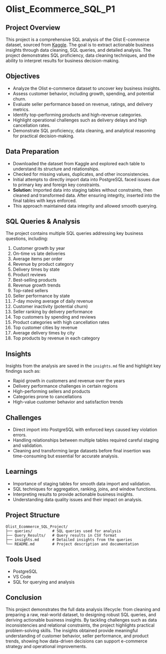# Olist_Ecommerce_SQL_P1

## Project Overview
This project is a comprehensive SQL analysis of the Olist E-commerce dataset, sourced from [Kaggle](https://www.kaggle.com/datasets/olistbr/brazilian-ecommerce). The goal is to extract actionable business insights through data cleaning, SQL queries, and detailed analysis. The project demonstrates SQL proficiency, data cleaning techniques, and the ability to interpret results for business decision-making.

## Objectives
- Analyze the Olist e-commerce dataset to uncover key business insights.
- Assess customer behavior, including growth, spending, and potential churn.
- Evaluate seller performance based on revenue, ratings, and delivery metrics.
- Identify top-performing products and high-revenue categories.
- Highlight operational challenges such as delivery delays and high cancellation rates.
- Demonstrate SQL proficiency, data cleaning, and analytical reasoning for practical decision-making.

## Data Preparation
- Downloaded the dataset from Kaggle and explored each table to understand its structure and relationships.  
- Checked for missing values, duplicates, and other inconsistencies.  
- Initial attempts to directly import data into PostgreSQL faced issues due to primary key and foreign key constraints.  
- **Solution:** Imported data into staging tables without constraints, then cleaned and transformed data. After ensuring integrity, inserted into the final tables with keys enforced.  
- This approach maintained data integrity and allowed smooth querying.

## SQL Queries & Analysis
The project contains multiple SQL queries addressing key business questions, including:  
1. Customer growth by year  
2. On-time vs late deliveries  
3. Average items per order  
4. Revenue by product category  
5. Delivery times by state  
6. Product reviews  
7. Best-selling products  
8. Revenue growth trends  
9. Top-rated sellers  
10. Seller performance by state  
11. 7-day moving average of daily revenue  
12. Customer inactivity (potential churn)  
13. Seller ranking by delivery performance  
14. Top customers by spending and reviews  
15. Product categories with high cancellation rates  
16. Top customer cities by revenue  
17. Average delivery times by city  
18. Top products by revenue in each category  

## Insights
Insights from the analysis are saved in the `insights.md` file and highlight key findings such as:  
- Rapid growth in customers and revenue over the years  
- Delivery performance challenges in certain regions  
- High-performing sellers and products  
- Categories prone to cancellations  
- High-value customer behavior and satisfaction trends  

## Challenges
- Direct import into PostgreSQL with enforced keys caused key violation errors.  
- Handling relationships between multiple tables required careful staging and validation.  
- Cleaning and transforming large datasets before final insertion was time-consuming but essential for accurate analysis.  

## Learnings
- Importance of staging tables for smooth data import and validation.  
- SQL techniques for aggregation, ranking, joins, and window functions.  
- Interpreting results to provide actionable business insights.  
- Understanding data quality issues and their impact on analysis.  

## Project Structure

```
Olist_Ecommerce_SQL_Project/
├── queries/         # SQL queries used for analysis
├── Query_Results/   # Query results in CSV format
├── insights.md      # Detailed insights from the queries
└── README.md        # Project description and documentation
```

## Tools Used
- PostgreSQL  
- VS Code  
- SQL for querying and analysis  

## Conclusion
This project demonstrates the full data analysis lifecycle: from cleaning and preparing a raw, real-world dataset, to designing robust SQL queries, and deriving actionable business insights. By tackling challenges such as data inconsistencies and relational constraints, the project highlights practical problem-solving skills. The insights obtained provide meaningful understanding of customer behavior, seller performance, and product trends, showing how data-driven decisions can support e-commerce strategy and operational improvements.



